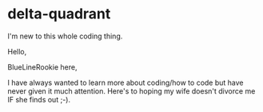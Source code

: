 # delta-quadrant
I'm new to this whole coding thing.

Hello, 

BlueLineRookie here,

I have always wanted to learn more about coding/how to code but have never given it much attention. Here's to hoping my wife doesn't divorce me IF she finds out ;-).
